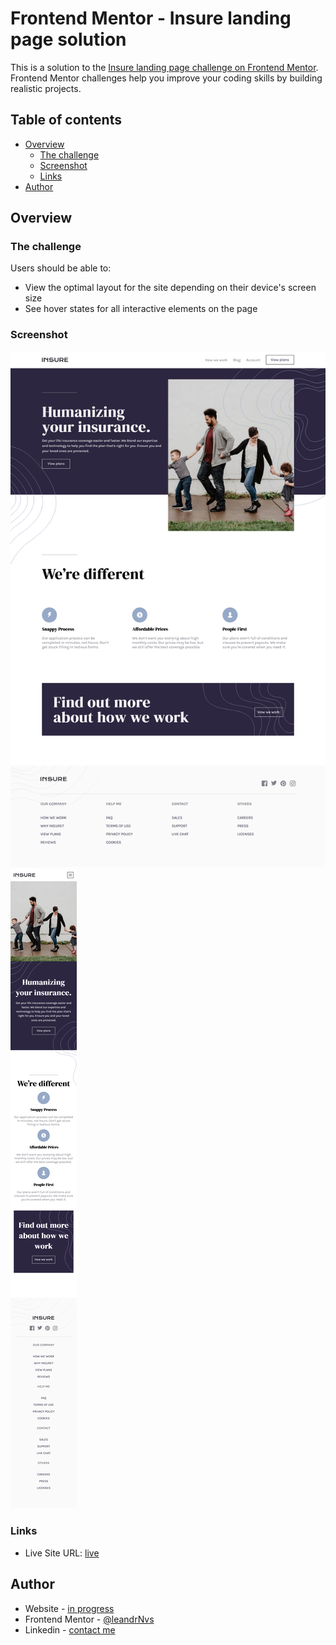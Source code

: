 # Frontend Mentor - Insure landing page solution

This is a solution to the [Insure landing page challenge on Frontend Mentor](https://www.frontendmentor.io/challenges/insure-landing-page-uTU68JV8). Frontend Mentor challenges help you improve your coding skills by building realistic projects.

## Table of contents

- [Overview](#overview)
  - [The challenge](#the-challenge)
  - [Screenshot](#screenshot)
  - [Links](#links)
- [Author](#author)

## Overview

### The challenge

Users should be able to:

- View the optimal layout for the site depending on their device's screen size
- See hover states for all interactive elements on the page

### Screenshot

![](./desktop.png)
![](./mobile.png)

### Links

- Live Site URL: [live](https://your-live-site-url.com)

## Author

- Website - [in progress](https://www.your-site.com)
- Frontend Mentor - [@leandrNvs](https://www.frontendmentor.io/profile/leandrNvs)
- Linkedin - [contact me](https://www.linkedin.com/in/leandrnvs/)
